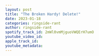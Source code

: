 ```yaml
---
layout: post
title: "The Broken Hardy! Delete!"
date: 2023-01-18
categories: ringside-rant
author: ringside-rant
spotify_track_id: 2mWl0vmMjguoVWQErH7umO
youtube_video_id: 
apple_track_id: 
youtube_metadata: 
---
```


